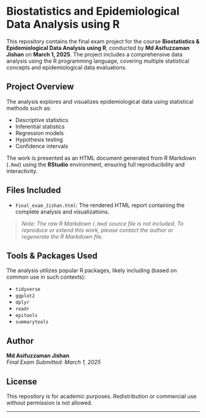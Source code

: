 # Biostatistics and Epidemiological Data Analysis using R

This repository contains the final exam project for the course **Biostatistics & Epidemiological Data Analysis using R**, conducted by **Md Asifuzzaman Jishan** on **March 1, 2025**. The project includes a comprehensive data analysis using the R programming language, covering multiple statistical concepts and epidemiological data evaluations.


## Project Overview

The analysis explores and visualizes epidemiological data using statistical methods such as:
- Descriptive statistics
- Inferential statistics
- Regression models
- Hypothesis testing
- Confidence intervals
 
The work is presented as an HTML document generated from R Markdown (`.Rmd`) using the **RStudio** environment, ensuring full reproducibility and interactivity.


## Files Included

- `Final_exam_Jishan.html`: The rendered HTML report containing the complete analysis and visualizations.

> _Note: The raw R Markdown (`.Rmd`) source file is not included. To reproduce or extend this work, please contact the author or regenerate the R Markdown file._

## Tools & Packages Used

The analysis utilizes popular R packages, likely including (based on common use in such contexts):
- `tidyverse`
- `ggplot2`
- `dplyr`
- `readr`
- `epitools`
- `summarytools`

## Author

**Md Asifuzzaman Jishan**  
*Final Exam Submitted: March 1, 2025*

## License

This repository is for academic purposes. Redistribution or commercial use without permission is not allowed.

---


